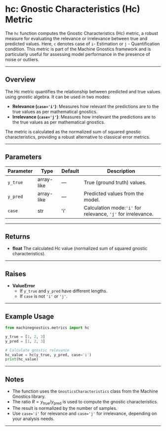# hc: Gnostic Characteristics (Hc) Metric

The `hc` function computes the Gnostic Characteristics (Hc) metric, a robust measure for evaluating the relevance or irrelevance between true and predicted values. Here, `c` denotes case of `i`- Estimation or `j` - Quantification condition.  This metric is part of the Machine Gnostics framework and is particularly useful for assessing model performance in the presence of noise or outliers.

---

## Overview

The Hc metric quantifies the relationship between predicted and true values using gnostic algebra. It can be used in two modes:

- **Relevance (`case='i'`)**: Measures how relevant the predictions are to the true values as per mathematical gnostics.
- **Irrelevance (`case='j'`)**: Measures how irrelevant the predictions are to the true values as per mathematical gnostics.

The metric is calculated as the normalized sum of squared gnostic characteristics, providing a robust alternative to classical error metrics.

---

## Parameters

| Parameter  | Type       | Default | Description                                                      |
| ---------- | ---------- | ------- | ---------------------------------------------------------------- |
| `y_true` | array-like | —      | True (ground truth) values.                                      |
| `y_pred` | array-like | —      | Predicted values from the model.                                 |
| `case`   | str        | 'i'     | Calculation mode:`'i'` for relevance, `'j'` for irrelevance. |

---

## Returns

- **float**
  The calculated Hc value (normalized sum of squared gnostic characteristics).

---

## Raises

- **ValueError**
  - If `y_true` and `y_pred` have different lengths.
  - If `case` is not `'i'` or `'j'`.

---

## Example Usage

```python
from machinegnostics.metrics import hc

y_true = [1, 2, 3]
y_pred = [1, 2, 3]

# Calculate gnostic relevance
hc_value = hc(y_true, y_pred, case='i')
print(hc_value)
```

---

## Notes

- The function uses the `GnosticsCharacteristics` class from the Machine Gnostics library.
- The ratio $R = y_{\text{true}} / y_{\text{pred}}$ is used to compute the gnostic characteristics.
- The result is normalized by the number of samples.
- Use `case='i'` for relevance and `case='j'` for irrelevance, depending on your analysis needs.

---

